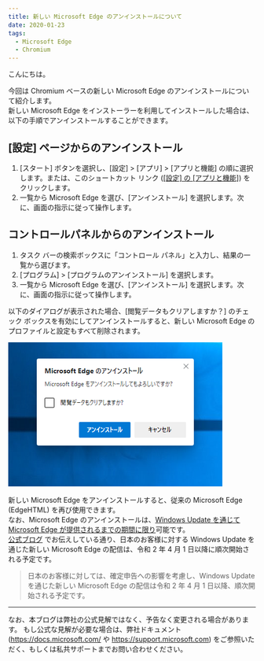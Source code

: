 ```yaml
---
title: 新しい Microsoft Edge のアンインストールについて
date: 2020-01-23
tags: 
  - Microsoft Edge
  - Chromium
---
```


こんにちは。

今回は Chromium ベースの新しい Microsoft Edge のアンインストールについて紹介します。  
新しい Microsoft Edge をインストーラーを利用してインストールした場合は、以下の手順でアンインストールすることができます。

## [設定] ページからのアンインストール

1. [スタート] ボタンを選択し、[設定] > [アプリ] > [アプリと機能] の順に選択します。または、このショートカット リンク (<a target="_self" href="ms-settings:appsfeatures?activationSource=SMC-IA-4028054">[設定] の [アプリと機能]</a>) をクリックします。
2. 一覧から Microsoft Edge を選び、[アンインストール] を選択します。次に、画面の指示に従って操作します。

## コントロールパネルからのアンインストール

1. タスク バーの検索ボックスに「コントロール パネル」と入力し、結果の一覧から選びます。
2. [プログラム] > [プログラムのアンインストール] を選択します。
3. 一覧から Microsoft Edge を選び、[アンインストール] を選択します。次に、画面の指示に従って操作します。

以下のダイアログが表示された場合、[閲覧データもクリアしますか？] のチェック ボックスを有効にしてアンインストールすると、新しい Microsoft Edge のプロファイルと設定もすべて削除されます。

![Microsoft Edge のアンインストールの確認](/articles/internet-explorer-microsoft-edge/how-to-uninstall-edge/uninstall-edge-confirmation.png)

新しい Microsoft Edge をアンインストールすると、従来の Microsoft Edge (EdgeHTML) を再び使用できます。  
なお、Microsoft Edge のアンインストールは、<u>Windows Update を通じて Microsoft Edge が提供されるまでの期間に限り</u>可能です。  
[公式ブログ](https://blogs.windows.com/japan/2020/01/16/upgrading-new-microsoft-edge-79-chromium/) でお伝えしている通り、日本のお客様に対する Windows Update を通じた新しい Microsoft Edge の配信は、令和 2 年 4 月 1 日以降に順次開始される予定です。

> 日本のお客様に対しては、確定申告への影響を考慮し、Windows Update を通じた新しい Microsoft Edge の配信は令和 2 年 4 月 1 日以降、順次開始される予定です。

---
なお、本ブログは弊社の公式見解ではなく、予告なく変更される場合があります。
もし公式な見解が必要な場合は、弊社ドキュメント (https://docs.microsoft.com/ や https://support.microsoft.com) をご参照いただく、もしくは私共サポートまでお問い合わせください。
